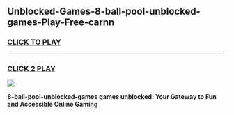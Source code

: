 
## Unblocked-Games-8-ball-pool-unblocked-games-Play-Free-carnn
<h3>
<a href="https://premium76.site?title=8-ball-pool-unblocked-games&ref=23A">CLICK TO PLAY</a></h3>
<hr>

<h3>
<a href="https://premium76.site?title=8-ball-pool-unblocked-games&ref=23A">CLICK 2 PLAY</a>
  
</h3>

<a href="https://premium76.site?title=8-ball-pool-unblocked-games&ref=23A"><img src="https://clearcache.store/games.png"></a>


**8-ball-pool-unblocked-games games unblocked: Your Gateway to Fun and Accessible Online Gaming**
